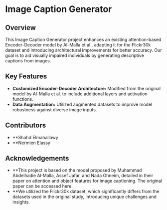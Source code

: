 # Image Caption Generator

## Overview
This Image Caption Generator project enhances an existing attention-based Encoder-Decoder model by Al-Malla et al., adapting it for the Flickr30k dataset and introducing architectural improvements for better accuracy. Our goal is to aid visually impaired individuals by generating descriptive captions from images.

## Key Features
- **Customized Encoder-Decoder Architecture:** Modified from the original model by Al-Malla et al. to include additional layers and activation functions.
- **Data Augmentation:** Utilized augmented datasets to improve model robustness against diverse image inputs.

## Contributors
- **Shahd Elmahallawy
- **Nermien Elassy

## Acknowledgements
- **This project is based on the model proposed by Muhammad Abdelhadie Al‑Malla, Assef Jafar, and Nada Ghneim, detailed in their paper on attention and object features for image captioning. The original paper can be accessed here.
- **We utilized the Flickr30k dataset, which significantly differs from the datasets used in the original study, introducing unique challenges and insights.
